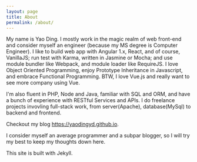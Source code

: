 ```yaml
---
layout: page
title: About
permalink: /about/
---
```


My name is Yao Ding. I mostly work in the magic realm of web front-end and consider myself an engineer (because my MS degree is Computer Engineer). I like to build web app with Angular 1.x, React, and of course, VanillaJS; run test with Karma, written in Jasmine or Mocha; and use module bundler like Webpack, and module loader like RequireJS. I love Object Oriented Programming, enjoy Prototype Inheritance in Javascript, and embrace Functional Programming. BTW, I love Vue.js and really want to see more company using Vue.

I'm also fluent in PHP, Node and Java, familiar with SQL and ORM, and have a bunch of experience with RESTful Services and APIs. I do freelance projects invovling full-stack work, from server(Apache), database(MySql) to backend and frontend.

Checkout my blog https://yaodingyd.github.io.


I consider myself an average programmer and a subpar blogger, so I will try my best to keep my thoughts down here.

This site is built with Jekyll.
